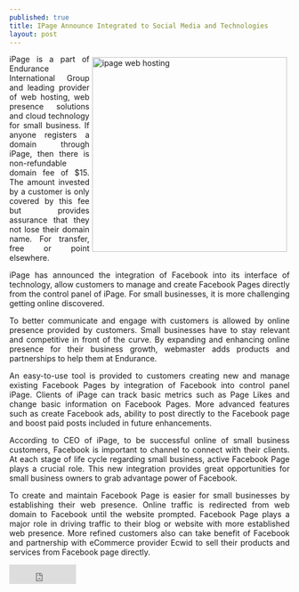 ```yaml
---
published: true
title: IPage Announce Integrated to Social Media and Technologies 
layout: post
---
```

<a href="https://www.ananova.com/ipage-review/" title="ipage web hosting"> <img src="https://ananovareviews.files.wordpress.com/2016/09/i-page-webhosting.png" alt="ipage web hosting" width="350" height="350" title="ipage web hosting" style="float:right; margin:5px;"></a>

<p style="text-align:justify">iPage is a part of Endurance International Group and leading provider of web hosting, web presence solutions and cloud technology for small business. If anyone registers a domain through iPage, then there is non-refundable domain fee of $15. The amount invested by a customer is only covered by this fee but provides assurance that they not lose their domain name. For transfer, free or point elsewhere.</p>

<p style="text-align:justify">iPage has announced the integration of Facebook into its interface of technology, allow customers to manage and create Facebook Pages directly from the control panel of iPage. For small businesses, it is more challenging getting online discovered. </p>

<p style="text-align:justify">To better communicate and engage with customers is allowed by online presence provided by customers. Small businesses have to stay relevant and competitive in front of the curve. By expanding and enhancing online presence for their business growth, webmaster adds products and partnerships to help them at Endurance.</p>

<p style="text-align:justify">An easy-to-use tool is provided to customers creating new and manage existing Facebook Pages by integration of Facebook into control panel iPage. Clients of iPage can track basic metrics such as Page Likes and change basic information on Facebook Pages. More advanced features such as create Facebook ads, ability to post directly to the Facebook page and boost paid posts included in future enhancements.</p>

<p style="text-align:justify">According to CEO of iPage, to be successful online of small business customers, Facebook is important to channel to connect with their clients. At each stage of life cycle regarding small business, active Facebook Page plays a crucial role. This new integration provides great opportunities for small business owners to grab advantage power of Facebook.</p>

<p style="text-align:justify">To create and maintain Facebook Page is easier for small businesses by establishing their web presence. Online traffic is redirected from web domain to Facebook until the website prompted. Facebook Page plays a major role in driving traffic to their blog or website with more established web presence. More refined customers also can take benefit of Facebook and partnership with eCommerce provider Ecwid to sell their products and services from Facebook page directly.</p>

<p><iframe style="" src="https://cpwebhosting.com/share/best_web_hosting_or_shared_or_monthly_hosting.html" name="Framename" width="120px" height="35px" frameborder="0" scrolling="no"> </iframe></p>